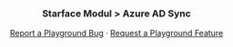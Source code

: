 <p align="center">
  <h3 align="center">Starface Modul > Azure AD Sync</h3>

  <p align="center">
    <a href="https://github.com/casoon/starface-module/issues">Report a Playground Bug</a>
    ·
    <a href="https://github.com/casoon/starface-module/issues">Request a Playground Feature</a>
  </p>
</p>
